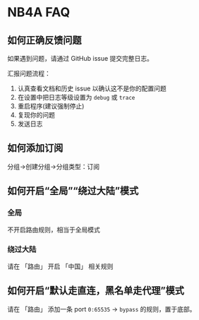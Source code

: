 # NB4A FAQ

## 如何正确反馈问题

如果遇到问题，请通过 GitHub issue 提交完整日志。

汇报问题流程：

1. 认真查看文档和历史 issue 以确认这不是你的配置问题
2. 在设置中把日志等级设置为 `debug` 或 `trace`
3. 重启程序(建议强制停止)
4. 复现你的问题
5. 发送日志

## 如何添加订阅

分组→创建分组→分组类型：订阅

## 如何开启“全局”“绕过大陆”模式

### 全局

不开启路由规则，相当于全局模式

### 绕过大陆

请在 「路由」 开启 「中国」 相关规则

## 如何开启“默认走直连，黑名单走代理”模式

请在 「路由」 添加一条 port `0:65535` -> `bypass` 的规则，置于底部。
